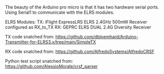 The beauty of the Arduino pro micro is that it has two hardware serial ports. Using Serial1 to communicate with the ELRS modules.

ELRS Modules:
	TX: iFlight ExpressLRS ELRS 2.4GHz 500mW Receiver configured as RX_to_TX 
	RX: GEPRC ELRS DUAL 2.4G Diversity Receiver


TX code snatched from: https://github.com/dbloemhard/Arduino-Transmitter-for-ELRS3.x/tree/main/SimpleTX

RX code snatched from: https://github.com/AlfredoSystems/AlfredoCRSF

Python test script snatched from: https://github.com/AlessioMorale/crsf_parser

